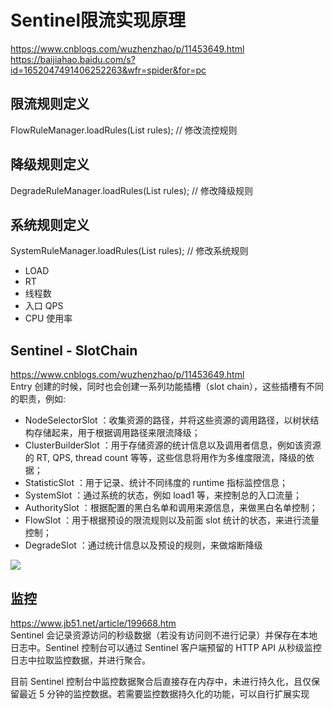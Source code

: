 # Sentinel限流实现原理
https://www.cnblogs.com/wuzhenzhao/p/11453649.html
https://baijiahao.baidu.com/s?id=1652047491406252263&wfr=spider&for=pc

## 限流规则定义
FlowRuleManager.loadRules(List<FlowRule> rules); // 修改流控规则  

## 降级规则定义
DegradeRuleManager.loadRules(List<DegradeRule> rules); // 修改降级规则  

## 系统规则定义
SystemRuleManager.loadRules(List<SystemRule> rules); // 修改系统规则  
* LOAD    
* RT    
* 线程数    
* 入口 QPS    
* CPU 使用率  

## Sentinel - SlotChain
https://www.cnblogs.com/wuzhenzhao/p/11453649.html  
Entry 创建的时候，同时也会创建一系列功能插槽（slot chain），这些插槽有不同的职责，例如:

* NodeSelectorSlot ：收集资源的路径，并将这些资源的调用路径，以树状结构存储起来，用于根据调用路径来限流降级；
* ClusterBuilderSlot ：用于存储资源的统计信息以及调用者信息，例如该资源的 RT, QPS, thread count 等等，这些信息将用作为多维度限流，降级的依据；
* StatisticSlot ：用于记录、统计不同纬度的 runtime 指标监控信息；
* SystemSlot ：通过系统的状态，例如 load1 等，来控制总的入口流量；
* AuthoritySlot ：根据配置的黑白名单和调用来源信息，来做黑白名单控制；
* FlowSlot ：用于根据预设的限流规则以及前面 slot 统计的状态，来进行流量控制；
* DegradeSlot ：通过统计信息以及预设的规则，来做熔断降级

![](https://img2018.cnblogs.com/blog/1383365/201909/1383365-20190903163200661-600499825.png)

## 监控
https://www.jb51.net/article/199668.htm  
Sentinel 会记录资源访问的秒级数据（若没有访问则不进行记录）并保存在本地日志中。Sentinel 控制台可以通过 Sentinel 客户端预留的 HTTP API 从秒级监控日志中拉取监控数据，并进行聚合。

目前 Sentinel 控制台中监控数据聚合后直接存在内存中，未进行持久化，且仅保留最近 5 分钟的监控数据。若需要监控数据持久化的功能，可以自行扩展实现

